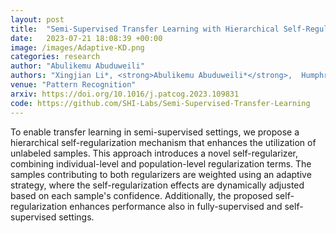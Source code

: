 ```yaml
---
layout: post
title:  "Semi-Supervised Transfer Learning with Hierarchical Self-Regularization"
date:   2023-07-21 18:08:39 +00:00
image: /images/Adaptive-KD.png
categories: research
author: "Abulikemu Abuduweili"
authors: "Xingjian Li*, <strong>Abulikemu Abuduweili*</strong>,  Humphrey Shi, Pengkun Yang, Dejing Dou, Haoyi Xiong, Chengzhong Xu"
venue: "Pattern Recognition"
arxiv: https://doi.org/10.1016/j.patcog.2023.109831 
code: https://github.com/SHI-Labs/Semi-Supervised-Transfer-Learning 
---
```




To enable transfer learning in semi-supervised settings, we propose a hierarchical self-regularization mechanism that enhances 
the utilization of unlabeled samples. This approach introduces a novel self-regularizer, combining individual-level and population-level 
regularization terms. The samples contributing to both regularizers are weighted using an adaptive strategy, where the self-regularization 
effects are dynamically adjusted based on each sample's confidence. 
Additionally, the proposed self-regularization enhances performance also in fully-supervised and self-supervised settings.

